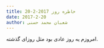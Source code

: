 ```yaml
---
title: خاطره روز 2017-2-20
date: 2017-2-20
author: شعبان محمد حسنی
---
```


امروزم یه روز عادی بود مثل روزای گذشته.